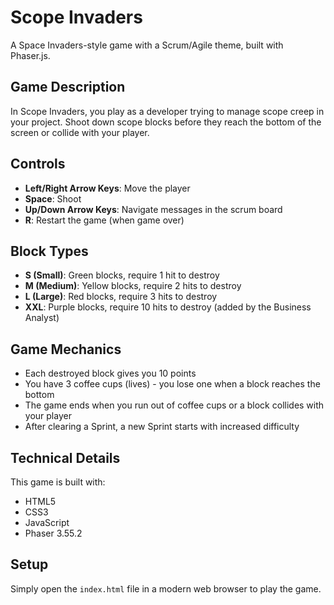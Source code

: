# Scope Invaders

A Space Invaders-style game with a Scrum/Agile theme, built with Phaser.js.

## Game Description

In Scope Invaders, you play as a developer trying to manage scope creep in your project. Shoot down scope blocks before they reach the bottom of the screen or collide with your player.

## Controls

- **Left/Right Arrow Keys**: Move the player
- **Space**: Shoot
- **Up/Down Arrow Keys**: Navigate messages in the scrum board
- **R**: Restart the game (when game over)

## Block Types

- **S (Small)**: Green blocks, require 1 hit to destroy
- **M (Medium)**: Yellow blocks, require 2 hits to destroy
- **L (Large)**: Red blocks, require 3 hits to destroy
- **XXL**: Purple blocks, require 10 hits to destroy (added by the Business Analyst)

## Game Mechanics

- Each destroyed block gives you 10 points
- You have 3 coffee cups (lives) - you lose one when a block reaches the bottom
- The game ends when you run out of coffee cups or a block collides with your player
- After clearing a Sprint, a new Sprint starts with increased difficulty

## Technical Details

This game is built with:
- HTML5
- CSS3
- JavaScript
- Phaser 3.55.2

## Setup

Simply open the `index.html` file in a modern web browser to play the game. 